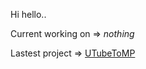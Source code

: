 Hi hello..

Current working on => _nothing_

Lastest project => <a href="https://github.com/Russian-Dev/UTubeToMP">UTubeToMP</a>
